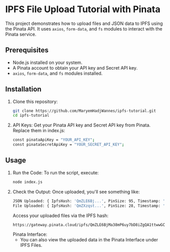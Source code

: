 # IPFS File Upload Tutorial with Pinata

This project demonstrates how to upload files and JSON data to IPFS using the Pinata API. It uses `axios`, `form-data`, and `fs` modules to interact with the Pinata service.

## Prerequisites

- Node.js installed on your system.
- A Pinata account to obtain your API key and Secret API key.
- `axios`, `form-data`, and `fs` modules installed.

## Installation

1. Clone this repository:

   ```bash
   git clone https://github.com/MaryemHadjWannes/ipfs-tutorial.git
   cd ipfs-tutorial
   ```
2. API Keys:
   Get your Pinata API key and Secret API key from Pinata. Replace them in index.js:
   ```bash
   const pinataApiKey = "YOUR_API_KEY";
   const pinataSecretApiKey = "YOUR_SECRET_API_KEY";
   ```
## Usage

1. Run the Code:
   To run the script, execute:
   ```bash
   node index.js
   ```
2. Check the Output:
   Once uploaded, you'll see something like:
   ```bash
   JSON Uploaded: { IpfsHash: 'QmZLE6Bj...', PinSize: 95, Timestamp: '...' }
   File Uploaded: { IpfsHash: 'QmZXzqst...', PinSize: 28, Timestamp: '...' }
   ```
   Access your uploaded files via the IPFS hash:
   ```bash
   https://gateway.pinata.cloud/ipfs/QmZLE6BjMa38mP6uy7bD8iZgQA1ttwwGCma9B9pum2dg5P
   ```
   Pinata Interface:
   - You can also view the uploaded data in the Pinata Interface under IPFS Files.

   
